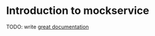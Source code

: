 # Introduction to mockservice

TODO: write [great documentation](http://jacobian.org/writing/what-to-write/)
